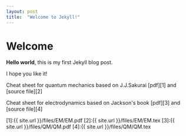 ```yaml
---
layout: post
title:  "Welcome to Jekyll!"
---
```


# Welcome

**Hello world**, this is my first Jekyll blog post.

I hope you like it!


Cheat sheet for quantum mechanics based on J.J.Sakurai [pdf][1] and [source file][2]


Cheat sheet for electrodynamics based on Jackson's book [pdf][3] and [source file][4]


[1]:{{ site.url }}/files/EM/EM.pdf
[2]:{{ site.url }}/files/EM/EM.tex
[3]:{{ site.url }}/files/QM/QM.pdf
[4]:{{ site.url }}/files/QM/QM.tex